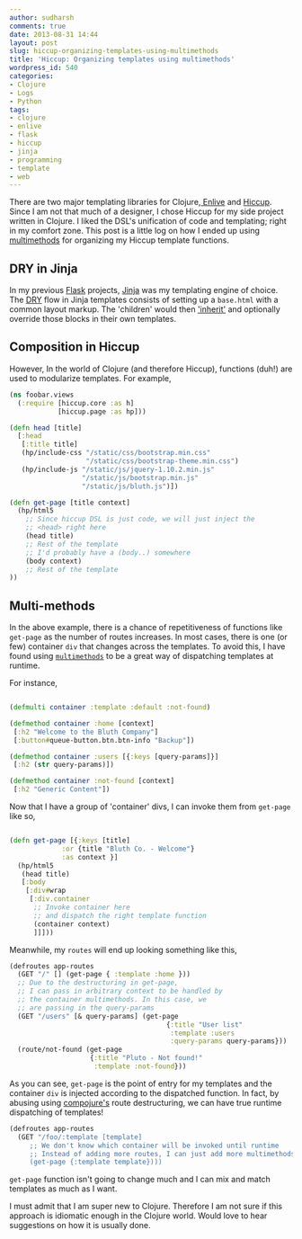 ```yaml
---
author: sudharsh
comments: true
date: 2013-08-31 14:44
layout: post
slug: hiccup-organizing-templates-using-multimethods
title: 'Hiccup: Organizing templates using multimethods'
wordpress_id: 540
categories:
- Clojure
- Logs
- Python
tags:
- clojure
- enlive
- flask
- hiccup
- jinja
- programming
- template
- web
---
```


There are two major templating libraries for Clojure,[ Enlive](https://github.com/cgrand/enlive) and [Hiccup](https://github.com/weavejester/hiccup). Since I am not that much of a designer, I chose Hiccup for my side project written in Clojure. I liked the DSL's unification of code and templating; right in my comfort zone. This post is a little log on how I ended up using [multimethods](http://clojure.org/multimethods) for organizing my Hiccup template functions.


## DRY in Jinja




In my previous [Flask](http://jinja.pocoo.org/docs/templates/) projects, [Jinja](http://jinja.pocoo.org/docs/templates/) was my templating engine of choice. The [DRY](http://en.wikipedia.org/wiki/Don't_repeat_yourself) flow in Jinja templates consists of setting up a `base.html` with a common layout markup. The 'children' would then ['inherit'](http://jinja.pocoo.org/docs/templates/#template-inheritance) and optionally override those blocks in their own templates.





## Composition in Hiccup




However, In the world of Clojure (and therefore Hiccup), functions (duh!) are used to modularize templates.  For example,

``` clojure
(ns foobar.views
  (:require [hiccup.core :as h]
            [hiccup.page :as hp]))

(defn head [title]
  [:head
   [:title title]
   (hp/include-css "/static/css/bootstrap.min.css"
                   "/static/css/bootstrap-theme.min.css")
   (hp/include-js "/static/js/jquery-1.10.2.min.js"
                  "/static/js/bootstrap.min.js"
                  "/static/js/bluth.js")])

(defn get-page [title context]
  (hp/html5
    ;; Since hiccup DSL is just code, we will just inject the
    ;; <head> right here
    (head title)
    ;; Rest of the template
    ;; I'd probably have a (body..) somewhere
    (body context)
    ;; Rest of the template
))
```






## Multi-methods


In the above example, there is a chance of repetitiveness of functions like `get-page` as the number of routes increases. In most cases, there is one (or few) container `div` that changes across the templates. To avoid this, I have found using [`multimethods`](http://clojure.org/multimethods) to be a great way of dispatching templates at runtime.

For instance,


``` clojure

(defmulti container :template :default :not-found)

(defmethod container :home [context]
 [:h2 "Welcome to the Bluth Company"]
 [:button#queue-button.btn.btn-info "Backup"])

(defmethod container :users [{:keys [query-params]}]
 [:h2 (str query-params)])

(defmethod container :not-found [context]
 [:h2 "Generic Content"])

```




Now that I have a group of 'container' divs, I can invoke them from `get-page` like so,


``` clojure

(defn get-page [{:keys [title]
             :or {title "Bluth Co. - Welcome"}
             :as context }]
  (hp/html5
   (head title)
   [:body
    [:div#wrap
     [:div.container
      ;; Invoke container here
      ;; and dispatch the right template function
      (container context)
      ]]]))

```




Meanwhile, my `routes` will end up looking something like this,


``` clojure
(defroutes app-routes
  (GET "/" [] (get-page { :template :home }))
  ;; Due to the destructuring in get-page,
  ;; I can pass in arbitrary context to be handled by
  ;; the container multimethods. In this case, we
  ;; are passing in the query-params
  (GET "/users" [& query-params] (get-page
                                       {:title "User list"
                                        :template :users
                                        :query-params query-params}))
  (route/not-found (get-page
                    {:title "Pluto - Not found!"
                     :template :not-found}))
```




As you can see, `get-page` is the point of entry for my templates and the container `div` is injected according to the dispatched function. In fact, by abusing using [compojure's](https://github.com/weavejester/compojure/wiki/Destructuring-Syntax) route destructuring, we can have true runtime dispatching of templates!


``` clojure
(defroutes app-routes
  (GET "/foo/:template [template]
     ;; We don't know which container will be invoked until runtime
     ;; Instead of adding more routes, I can just add more multimethods
     (get-page {:template template})))
```




`get-page` function isn't going to change much and I can mix and match templates as much as I want.

I must admit that I am super new to Clojure. Therefore I am not sure if this approach is idiomatic enough in the Clojure world. Would love to hear suggestions on how it is usually done.
